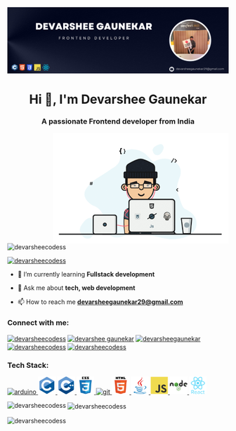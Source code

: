 <img src="LinkedIn Banner.png">
<h1 align="center">Hi 👋, I'm Devarshee Gaunekar</h1>
<h3 align="center">A passionate Frontend developer from India</h3>

<img align="right" alt="gif" width ="400" src="gif.gif">
<p align="left"> <img src="https://komarev.com/ghpvc/?username=devarsheecodess&label=Profile%20views&color=0e75b6&style=flat" alt="devarsheecodess" /> </p>

<p align="left"> <a href="https://twitter.com/devarsheecodess" target="blank"><img src="https://img.shields.io/twitter/follow/devarsheecodess?logo=twitter&style=for-the-badge" alt="devarsheecodess" /></a> </p>

- 🌱 I’m currently learning **Fullstack development**

- 💬 Ask me about **tech, web development**

- 📫 How to reach me **devarsheegaunekar29@gmail.com**

<h3 align="left">Connect with me:</h3>
<p align="left">
<a href="https://twitter.com/devarsheecodess" target="blank"><img align="center" src="https://raw.githubusercontent.com/rahuldkjain/github-profile-readme-generator/master/src/images/icons/Social/twitter.svg" alt="devarsheecodess" height="30" width="40" /></a>
<a href="https://www.linkedin.com/in/devarshee-gaunekar-a06441257" target="blank"><img align="center" src="https://raw.githubusercontent.com/rahuldkjain/github-profile-readme-generator/master/src/images/icons/Social/linked-in-alt.svg" alt="devarshee gaunekar" height="30" width="40" /></a>
<a href="https://instagram.com/devarsheegaunekar" target="blank"><img align="center" src="https://raw.githubusercontent.com/rahuldkjain/github-profile-readme-generator/master/src/images/icons/Social/instagram.svg" alt="devarsheegaunekar" height="30" width="40" /></a>
<a href="https://www.leetcode.com/devarsheecodess" target="blank"><img align="center" src="https://raw.githubusercontent.com/rahuldkjain/github-profile-readme-generator/master/src/images/icons/Social/leet-code.svg" alt="devarsheecodess" height="30" width="40" /></a>
<a href="https://www.discord.com/devarsheecodess" target="blank"><img align="center" src="https://raw.githubusercontent.com/rahuldkjain/github-profile-readme-generator/master/src/images/icons/Social/discord.svg" alt="devarsheecodess" height="30" width="40" /></a>
</p>

<h3 align="left">Tech Stack:</h3>
<p align="left"> <a href="https://www.arduino.cc/" target="_blank" rel="noreferrer"> <img src="https://cdn.worldvectorlogo.com/logos/arduino-1.svg" alt="arduino" width="40" height="40"/> </a> <a href="https://www.cprogramming.com/" target="_blank" rel="noreferrer"> <img src="https://raw.githubusercontent.com/devicons/devicon/master/icons/c/c-original.svg" alt="c" width="40" height="40"/> </a> <a href="https://www.w3schools.com/cpp/" target="_blank" rel="noreferrer"> <img src="https://raw.githubusercontent.com/devicons/devicon/master/icons/cplusplus/cplusplus-original.svg" alt="cplusplus" width="40" height="40"/> </a> <a href="https://www.w3schools.com/css/" target="_blank" rel="noreferrer"> <img src="https://raw.githubusercontent.com/devicons/devicon/master/icons/css3/css3-original-wordmark.svg" alt="css3" width="40" height="40"/> </a> <a href="https://git-scm.com/" target="_blank" rel="noreferrer"> <img src="https://www.vectorlogo.zone/logos/git-scm/git-scm-icon.svg" alt="git" width="40" height="40"/> </a> <a href="https://www.w3.org/html/" target="_blank" rel="noreferrer"> <img src="https://raw.githubusercontent.com/devicons/devicon/master/icons/html5/html5-original-wordmark.svg" alt="html5" width="40" height="40"/> </a> <a href="https://www.java.com" target="_blank" rel="noreferrer"> <img src="https://raw.githubusercontent.com/devicons/devicon/master/icons/java/java-original.svg" alt="java" width="40" height="40"/> </a> <a href="https://developer.mozilla.org/en-US/docs/Web/JavaScript" target="_blank" rel="noreferrer"> <img src="https://raw.githubusercontent.com/devicons/devicon/master/icons/javascript/javascript-original.svg" alt="javascript" width="40" height="40"/> </a> <a href="https://nodejs.org" target="_blank" rel="noreferrer"> <img src="https://raw.githubusercontent.com/devicons/devicon/master/icons/nodejs/nodejs-original-wordmark.svg" alt="nodejs" width="40" height="40"/> </a> <a href="https://reactjs.org/" target="_blank" rel="noreferrer"> <img src="https://raw.githubusercontent.com/devicons/devicon/master/icons/react/react-original-wordmark.svg" alt="react" width="40" height="40"/> </a> </p>

<p><img align="left" src="https://github-readme-stats.vercel.app/api/top-langs?username=devarsheecodess&show_icons=true&locale=en&layout=compact" alt="devarsheecodess" /></p>

<p>&nbsp;<img align="center" src="https://github-readme-stats.vercel.app/api?username=devarsheecodess&show_icons=true&locale=en" alt="devarsheecodess" /></p>

<p><img align="center" src="https://github-readme-streak-stats.herokuapp.com/?user=devarsheecodess&" alt="devarsheecodess" /></p>
